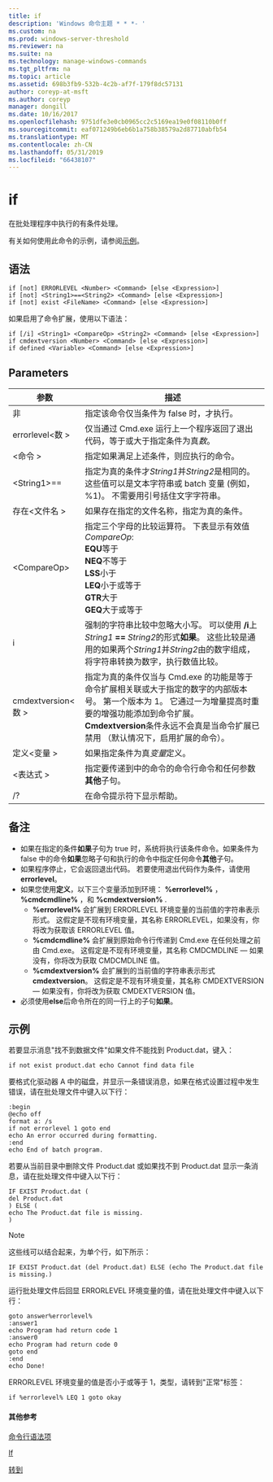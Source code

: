 ```yaml
---
title: if
description: 'Windows 命令主题 * * *- '
ms.custom: na
ms.prod: windows-server-threshold
ms.reviewer: na
ms.suite: na
ms.technology: manage-windows-commands
ms.tgt_pltfrm: na
ms.topic: article
ms.assetid: 698b3fb9-532b-4c2b-af7f-179f8dc57131
author: coreyp-at-msft
ms.author: coreyp
manager: dongill
ms.date: 10/16/2017
ms.openlocfilehash: 9751dfe3e0cb0965cc2c5169ea19e0f08110b0ff
ms.sourcegitcommit: eaf071249b6eb6b1a758b38579a2d87710abfb54
ms.translationtype: MT
ms.contentlocale: zh-CN
ms.lasthandoff: 05/31/2019
ms.locfileid: "66438107"
---
```

# <a name="if"></a>if



在批处理程序中执行的有条件处理。

有关如何使用此命令的示例，请参阅[示例](#BKMK_examples)。

## <a name="syntax"></a>语法

```
if [not] ERRORLEVEL <Number> <Command> [else <Expression>]
if [not] <String1>==<String2> <Command> [else <Expression>]
if [not] exist <FileName> <Command> [else <Expression>]
```
如果启用了命令扩展，使用以下语法：
```
if [/i] <String1> <CompareOp> <String2> <Command> [else <Expression>]
if cmdextversion <Number> <Command> [else <Expression>]
if defined <Variable> <Command> [else <Expression>]
```

## <a name="parameters"></a>Parameters

|        参数        |                                                                                                                                                                                                                描述                                                                                                                                                                                                                 |
|-------------------------|--------------------------------------------------------------------------------------------------------------------------------------------------------------------------------------------------------------------------------------------------------------------------------------------------------------------------------------------------------------------------------------------------------------------------------------------|
|           非           |                                                                                                                                                                              指定该命令仅当条件为 false 时，才执行。                                                                                                                                                                              |
|  errorlevel\<数 >   |                                                                                                                                                      仅当通过 Cmd.exe 运行上一个程序返回了退出代码，等于或大于指定条件为真*数*。                                                                                                                                                       |
|       \<命令 >        |                                                                                                                                                                            指定如果满足上述条件，则应执行的命令。                                                                                                                                                                             |
|  \<String1>==<String2>  |                                                                                                             指定为真的条件才*String1*并*String2*是相同的。 这些值可以是文本字符串或 batch 变量 (例如，%1)。 不需要用引号括住文字字符串。                                                                                                              |
|    存在\<文件名 >    |                                                                                                                                                                                       如果存在指定的文件名称，指定为真的条件。                                                                                                                                                                                        |
|      \<CompareOp>       |                                                                               指定三个字母的比较运算符。 下表显示有效值*CompareOp*:</br>**EQU**等于</br>**NEQ**不等于</br>**LSS**小于</br>**LEQ**小于或等于</br>**GTR**大于</br>**GEQ**大于或等于                                                                                |
|           i            |                                                            强制的字符串比较中忽略大小写。  可以使用 **/i**上<em>String1</em> **==** <em>String2</em>的形式**如果**。 这些比较是通用的如果两个*String1*并*String2*由的数字组成，将字符串转换为数字，执行数值比较。                                                            |
| cmdextversion\<数 > | 指定为真的条件仅当与 Cmd.exe 的功能是等于命令扩展相关联或大于指定的数字的内部版本号。 第一个版本为 1。 它通过一为增量提高时重要的增强功能添加到命令扩展。 **Cmdextversion**条件永远不会真是当命令扩展已禁用 （默认情况下，启用扩展的命令）。 |
|   定义\<变量 >   |                                                                                                                                                                                            如果指定条件为真*变量*定义。                                                                                                                                                                                            |
|      \<表达式 >      |                                                                                                                                                                   指定要传递到中的命令的命令行命令和任何参数**其他**子句。                                                                                                                                                                   |
|           /?            |                                                                                                                                                                                                    在命令提示符下显示帮助。                                                                                                                                                                                                    |

## <a name="remarks"></a>备注

-   如果在指定的条件**如果**子句为 true 时，系统将执行该条件命令。如果条件为 false 中的命令**如果**忽略子句和执行的命令中指定任何命令**其他**子句。
-   如果程序停止，它会返回退出代码。 若要使用退出代码作为条件，请使用**errorlevel**。
-   如果您使用**定义**，以下三个变量添加到环境： **%errorlevel%** ， **%cmdcmdline%** ，和 **%cmdextversion%** .  
    -   **%errorlevel%** 会扩展到 ERRORLEVEL 环境变量的当前值的字符串表示形式。 这假定是不现有环境变量，其名称 ERRORLEVEL，如果没有，你将改为获取该 ERRORLEVEL 值。
    -   **%cmdcmdline%** 会扩展到原始命令行传递到 Cmd.exe 在任何处理之前由 Cmd.exe。 这假定是不现有环境变量，其名称 CMDCMDLINE — 如果没有，你将改为获取 CMDCMDLINE 值。
    -   **%cmdextversion%** 会扩展到的当前值的字符串表示形式**cmdextversion**。 这假定是不现有环境变量，其名称 CMDEXTVERSION — 如果没有，你将改为获取 CMDEXTVERSION 值。
-   必须使用**else**后命令所在的同一行上的子句**如果**。

## <a name="BKMK_examples"></a>示例

若要显示消息"找不到数据文件"如果文件不能找到 Product.dat，键入：
```
if not exist product.dat echo Cannot find data file 
```
要格式化驱动器 A 中的磁盘，并显示一条错误消息，如果在格式设置过程中发生错误，请在批处理文件中键入以下行：
```
:begin
@echo off
format a: /s
if not errorlevel 1 goto end
echo An error occurred during formatting.
:end
echo End of batch program.
```
若要从当前目录中删除文件 Product.dat 或如果找不到 Product.dat 显示一条消息，请在批处理文件中键入以下行：
```
IF EXIST Product.dat (
del Product.dat
) ELSE (
echo The Product.dat file is missing.
)
```

> [!NOTE]
> 这些线可以结合起来，为单个行，如下所示：
> ```
> IF EXIST Product.dat (del Product.dat) ELSE (echo The Product.dat file is missing.)
> ```
> 运行批处理文件后回显 ERRORLEVEL 环境变量的值，请在批处理文件中键入以下行：
> ```
> goto answer%errorlevel%
> :answer1
> echo Program had return code 1
> :answer0
> echo Program had return code 0
> goto end
> :end
> echo Done! 
> ```
> ERRORLEVEL 环境变量的值是否小于或等于 1，类型，请转到"正常"标签：
> ```
> if %errorlevel% LEQ 1 goto okay
> ```

#### <a name="additional-references"></a>其他参考

[命令行语法项](command-line-syntax-key.md)

[If](if.md)

[转到](goto.md)